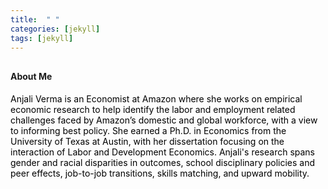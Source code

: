 ```yaml
---
title:  " "
categories: [jekyll]
tags: [jekyll]
---
```


<h4 style="margin-top:30px;" id="working-papers"><strong>About Me</strong></h4>

<p><font color="#000000">Anjali Verma is an Economist at Amazon where she works on empirical economic research to help identify the labor and employment related challenges faced by Amazon’s domestic and global workforce, with a view to informing best policy. She earned a Ph.D. in Economics from the University of Texas at Austin, with her dissertation focusing on the interaction of Labor and Development Economics. Anjali's research spans gender and racial disparities in outcomes, school disciplinary policies and peer effects, job-to-job transitions, skills matching, and upward mobility. </font></p>



